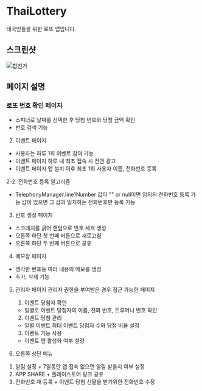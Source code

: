# ThaiLottery
태국인들을 위한 로또 앱입니다.

## 스크린샷
![합친거](https://user-images.githubusercontent.com/48876807/91184222-58561a00-e727-11ea-8be2-0e7785bf5fd2.png)



## 페이지 설명
### 로또 번호 확인 페이지
  + 스피너로 날짜를 선택한 후 당첨 번호와 당첨 금액 확인
  + 번호 검색 기능

2. 이벤트 페이지
  + 사용자는 하루 1회 이벤트 참여 가능
  + 이벤트 페이지 하루 내 최초 접속 시 전면 광고
  + 이벤트 페이지 앱 설치 이후 최초 1회 사용자 이름, 전화번호 등록

2-2. 전화번호 등록 알고리즘
  + TelephonyManager.line1Number 값이
  "" or null이면 임의의 전화번호 등록 가능
  값이 있으면 그 값과 일치하는 전화번호만 등록 가능
  
3. 번호 생성 페이지
  + 스크래치를 긁어 랜덤으로 번호 세개 생성
  + 오른쪽 하단 첫 번째 버튼으로 새로고침
  + 오른쪽 하단 두 번째 버튼으로 공유
  
4. 메모장 페이지
  + 생각한 번호등 여러 내용의 메모를 생성
  + 추가, 삭제 기능
  
5. 관리자 페이지
관리자 권한을 부여받은 경우 접근 가능한 페이지
   1) 이벤트 당첨자 확인
    + 일별로 이벤트 당첨자의 이름, 전화 번호, 트루머니 번호 확인
   2) 이벤트 당첨 관리
    + 일별 이벤트 최대 이벤트 당첨자 수와 당첨 비율 설정
   3) 이벤트 기능 사용
    + 이벤트 탭 활성화 여부 설정
    
6. 오른쪽 상단 메뉴
  1) 알림 설정
    + 7일동안 앱 접속 없으면 알림 받을지 여부 설정
  2) APP SHARE
    + 플레이스토어 링크 공유
  3) 전화번호 재 등록
    + 이벤트 당첨 선물을 받기위한 전화번호 수정
    
  
  
